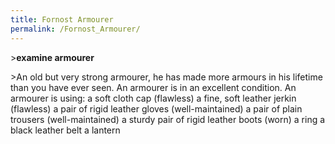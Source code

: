 ```yaml
---
title: Fornost Armourer
permalink: /Fornost_Armourer/
---
```


\>**examine armourer**

\>An old but very strong armourer, he has made more armours in his
lifetime than you have ever seen.
An armourer is in an excellent condition.
An armourer is using:
<worn on head> a soft cloth cap (flawless)
<worn on body> a fine, soft leather jerkin (flawless)
<worn on hands> a pair of rigid leather gloves (well-maintained)
<worn on legs> a pair of plain trousers (well-maintained)
<work on feet> a sturdy pair of rigid leather boots (worn)
<worn on finger> a ring <worn as belt> a black leather belt
<worn on belt> a lantern